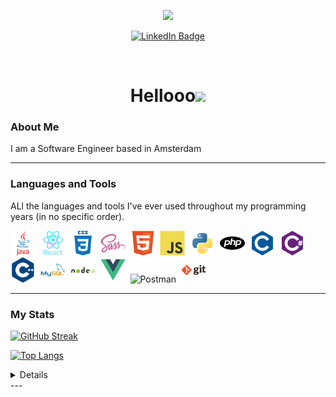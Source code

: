 <p align="center"><img src="https://media.giphy.com/media/RbDKaczqWovIugyJmW/giphy.gif" width="200"/></p>
<p align="center">
<a href="https://www.linkedin.com/in/carlos-perales-0b168375/"><img src="https://img.shields.io/badge/LinkedIn-blue?style=for-the-badge&logo=linkedin&logoColor=white" alt="LinkedIn Badge"></a>
</p>
<p align="center"><img src="https://komarev.com/ghpvc/?username=carlosperales95&style=flat-square&color=blue" alt=""></p>

<h1 align="center">Hellooo<img src="https://media.giphy.com/media/hvRJCLFzcasrR4ia7z/giphy.gif" width="40"></h1>


### About Me

I am a Software Engineer based in Amsterdam

---

### Languages and Tools

ALl the languages and tools I've ever used throughout my programming years (in no specific order).

<p>
<img src="https://github.com/devicons/devicon/blob/master/icons/java/java-original-wordmark.svg" title="Java" alt="Java" width="40" height="40"/>&nbsp;
<img src="https://github.com/devicons/devicon/blob/master/icons/react/react-original-wordmark.svg" title="React" alt="React" width="40" height="40"/>&nbsp;
<img src="https://github.com/devicons/devicon/blob/master/icons/css3/css3-plain-wordmark.svg"  title="CSS3" alt="CSS" width="40" height="40"/>&nbsp;
<img src="https://github.com/devicons/devicon/blob/master/icons/sass/sass-original.svg"  title="SASS" alt="SASS" width="40" height="40"/>&nbsp;
<img src="https://github.com/devicons/devicon/blob/master/icons/html5/html5-original.svg" title="HTML5" alt="HTML" width="40" height="40"/>&nbsp;
<img src="https://github.com/devicons/devicon/blob/master/icons/javascript/javascript-original.svg" title="JavaScript" alt="JavaScript" width="40" height="40"/>&nbsp;
<img src="https://github.com/devicons/devicon/blob/master/icons/python/python-original.svg" title="Python" alt="Python" width="40" height="40"/>&nbsp;
<img src="https://github.com/devicons/devicon/blob/master/icons/php/php-plain.svg" title="PHP" alt="PHP" width="40" height="40"/>&nbsp;
<img src="https://github.com/devicons/devicon/blob/master/icons/c/c-plain.svg" title="c" alt="c" width="40" height="40"/>&nbsp;
<img src="https://github.com/devicons/devicon/blob/master/icons/csharp/csharp-plain.svg" title="csharp" alt="csharp" width="40" height="40"/>&nbsp;
<img src="https://github.com/devicons/devicon/blob/master/icons/cplusplus/cplusplus-plain.svg" title="cplusplus" alt="cplusplus" width="40" height="40"/>&nbsp;
<img src="https://github.com/devicons/devicon/blob/master/icons/mysql/mysql-original-wordmark.svg" title="MySQL"  alt="MySQL" width="40" height="40"/>&nbsp;
<img src="https://github.com/devicons/devicon/blob/master/icons/nodejs/nodejs-original-wordmark.svg" title="NodeJS" alt="NodeJS" width="40" height="40"/>&nbsp;
<img src="https://github.com/devicons/devicon/blob/master/icons/vuejs/vuejs-original.svg" title="Vue"  alt="Vue" width="40" height="40"/>&nbsp;
<img src="https://www.vectorlogo.zone/logos/getpostman/getpostman-icon.svg" title="Postman" alt="Postman" width="40" height="40"/>&nbsp;
<img src="https://github.com/devicons/devicon/blob/master/icons/git/git-original-wordmark.svg" title="Git" alt="Git" width="40" height="40"/>&nbsp;
</p>

---

### My Stats 

[![GitHub Streak](http://github-readme-streak-stats.herokuapp.com?user=carlosperales95&theme=dark&background=000000)](https://git.io/streak-stats)

[![Top Langs](https://github-readme-stats.vercel.app/api/top-langs/?username=carlosperales95&layout=compact&theme=vision-friendly-dark)](https://github.com/anuraghazra/github-readme-stats)

<details> 
 
 <a href="https://github.com/carlosperales95&/github-readme-activity-graph"><img alt="My Activity Graph" src="https://github-readme-activity-graph.cyclic.app/graph/?username=carlosperales95&&bg_color=1F222E&color=F8D866&line=F85D7F&point=FFFFFF&hide_border=true" /></a>

</details>
---

